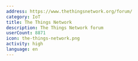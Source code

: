```yaml
---
address: https://www.thethingsnetwork.org/forum/
category: IoT
title: The Things Network
description: The Things Network forum
userCount: 8871
icon: the-things-network.png
activity: high
language: en
---
```


